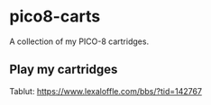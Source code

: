 # pico8-carts
A collection of my PICO-8 cartridges.

## Play my cartridges
Tablut: https://www.lexaloffle.com/bbs/?tid=142767
